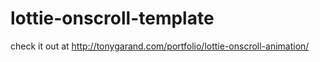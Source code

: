 # lottie-onscroll-template

check it out at http://tonygarand.com/portfolio/lottie-onscroll-animation/
